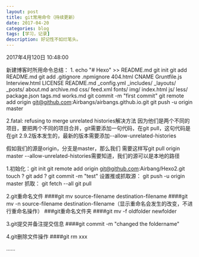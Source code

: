 ```yaml
---
layout: post
title: git常用命令（持续更新）
date: 2017-04-20
categories: blog
tags: [学习，记录]
description: 好记性不如烂笔头。
---
```




2017年4月120日 10:48:00

新建博客时所用命令总结：
1.
echo "# Hexo" >> README.md
git init
git add README.md
git add .gitignore .npmignore 404.html CNAME Gruntfile.js Interview.html LICENSE README.md _config.yml  _includes/ _layouts/ _posts/ about.md archive.md css/ feed.xml fonts/ img/ index.html js/ less/ package.json tags.md works.md
git commit -m "first commit"
git remote add origin git@github.com:Airbangs/airbangs.github.io.git
git push -u origin master

2.fatal: refusing to merge unrelated histories解决方法
因为他们是两个不同的项目，要把两个不同的项目合并，git需要添加一句代码，在git pull，这句代码是在git 2.9.2版本发生的，最新的版本需要添加--allow-unrelated-histories

假如我们的源是origin，分支是master，那么我们 需要这样写git pull origin master --allow-unrelated-histories需要知道，我们的源可以是本地的路径


1.初始化：git init
git remote add origin git@github.com:Airbang/Hexo2.git
touch ?
git add ?
git commit -m "test"
设置推或抓取源：
git push -u origin master
抓取：
git fetch --all
git pull


2.git重命名文件
####git mv source-filename destination-filename 
####git mv -n source-filename destination-filename（显示重命名会发生的改变，不进行重命名操作）
###git重命名文件夹
####git mv -f oldfolder newfolder

3.git提交并备注提交信息
####git commit -m "changed the foldername"

4.git删除文件操作
####git rm xxx


......